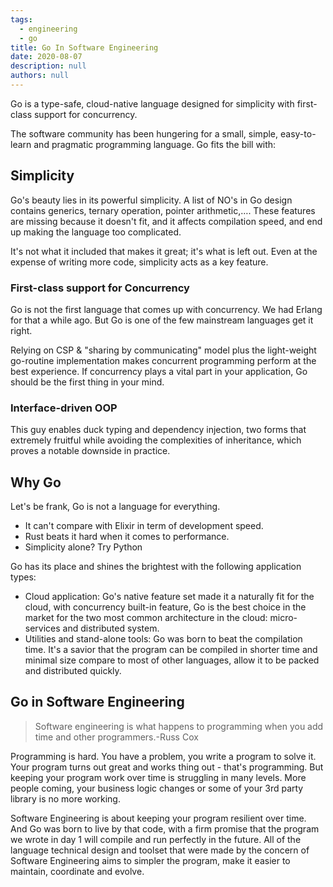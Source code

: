 ```yaml
---
tags: 
  - engineering
  - go
title: Go In Software Engineering
date: 2020-08-07
description: null
authors: null
---
```


Go is a type-safe, cloud-native language designed for simplicity
with first-class support for concurrency.

The software community has been hungering for a small, simple, easy-to-learn and pragmatic programming language. Go fits the bill with:

## Simplicity
Go's beauty lies in its powerful simplicity. A list of NO's in Go design contains generics, ternary operation, pointer arithmetic,…. These features are missing because it doesn't fit, and it affects compilation speed, and end up making the language too complicated.

It's not what it included that makes it great; it's what is left out. Even at the expense of writing more code, simplicity acts as a key feature.

### First-class support for Concurrency
Go is not the first language that comes up with concurrency. We had Erlang for that a while ago. But Go is one of the few mainstream languages get it right.

Relying on CSP & "sharing by communicating" model plus the light-weight go-routine implementation makes concurrent programming perform at the best experience. If concurrency plays a vital part in your application, Go should be the first thing in your mind.

### Interface-driven OOP
This guy enables duck typing and dependency injection, two forms that extremely fruitful while avoiding the complexities of inheritance, which proves a notable downside in practice.

## Why Go
Let's be frank, Go is not a language for everything.
* It can't compare with Elixir in term of development speed.
* Rust beats it hard when it comes to performance.
* Simplicity alone? Try Python

Go has its place and shines the brightest with the following application types:
* Cloud application: Go's native feature set made it a naturally fit for the cloud, with concurrency built-in feature, Go is the best choice in the market for the two most common architecture in the cloud: micro-services and distributed system.
* Utilities and stand-alone tools: Go was born to beat the compilation time. It's a savior that the program can be compiled in shorter time and minimal size compare to most of other languages, allow it to be packed and distributed quickly.

## Go in Software Engineering
> Software engineering is what happens to programming when you add time and other programmers.-Russ Cox

Programming is hard. You have a problem, you write a program to solve it. Your program turns out great and works thing out - that's programming. But keeping your program work over time is struggling in many levels. More people coming, your business logic changes or some of your 3rd party library is no more working.

Software Engineering is about keeping your program resilient over time. And Go was born to live by that code, with a firm promise that the program we wrote in day 1 will compile and run perfectly in the future. All of the language technical design and toolset that were made by the concern of Software Engineering aims to simpler the program, make it easier to maintain, coordinate and evolve.
